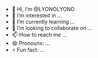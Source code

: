- 👋 Hi, I’m @LYONOLYONO
- 👀 I’m interested in ...
- 🌱 I’m currently learning ...
- 💞️ I’m looking to collaborate on ...
- 📫 How to reach me ...
- 😄 Pronouns: ...
- ⚡ Fun fact: ...

<!---
LYONOLYONO/LYONOLYONO is a ✨ special ✨ repository because its `README.md` (this file) appears on your GitHub profile.
You can click the Preview link to take a look at your changes.
--->
